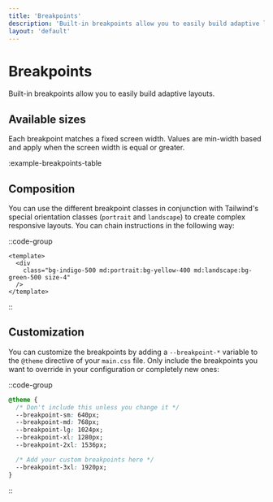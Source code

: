 ```yaml
---
title: 'Breakpoints'
description: 'Built-in breakpoints allow you to easily build adaptive layouts.'
layout: 'default'
---
```


# Breakpoints

Built-in breakpoints allow you to easily build adaptive layouts.

## Available sizes

Each breakpoint matches a fixed screen width. Values are min-width based and apply when the screen width is equal or greater.

:example-breakpoints-table

## Composition
You can use the different breakpoint classes in conjunction with Tailwind's special orientation classes (`portrait` and `landscape`) to create complex responsive layouts. You can chain instructions in the following way:


::code-group

```vue [Example.vue]
<template>
  <div 
    class="bg-indigo-500 md:portrait:bg-yellow-400 md:landscape:bg-green-500 size-4"
  />
</template>
```
::

## Customization

You can customize the breakpoints by adding a `--breakpoint-*` variable to the `@theme` directive of your `main.css` file. Only include the breakpoints you want to override in your configuration or completely new ones:

::code-group

```css [main.css]
@theme {
  /* Don't include this unless you change it */
  --breakpoint-sm: 640px;
  --breakpoint-md: 768px;
  --breakpoint-lg: 1024px;
  --breakpoint-xl: 1280px;
  --breakpoint-2xl: 1536px;

  /* Add your custom breakpoints here */
  --breakpoint-3xl: 1920px;
}
```

::
